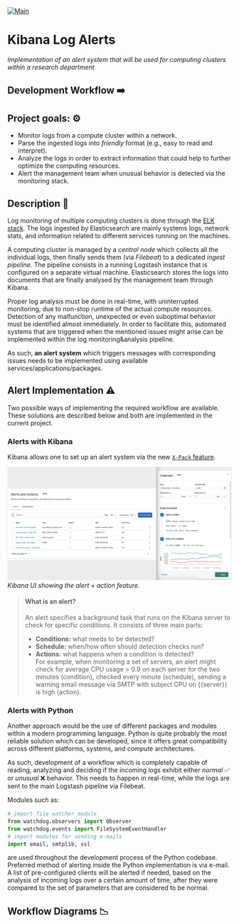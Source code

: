 [![Main](https://github.com/basavyr/kibana-log-alerts/actions/workflows/python-app.yml/badge.svg)](https://github.com/basavyr/kibana-log-alerts/actions/workflows/python-app.yml)

# Kibana Log Alerts

*Implementation of an alert system that will be used for computing clusters within a research department*

## Development Workflow ➡️

## Project goals: ⚙️

* Monitor logs from a compute cluster within a network.
* Parse the ingested logs into *friendly* format (e.g., easy to read and interpret).
* Analyze the logs in order to extract information that could help to further optimize the computing resources.
* Alert the management team when unusual behavior is detected via the monitoring stack.

## Description 📄

Log monitoring of multiple computing clusters is done through the [ELK stack](https://www.elastic.co/what-is/elk-stack). The logs ingested by Elasticsearch are mainly systems logs, network stats, and information related to different services running on the machines.

A computing cluster is managed by a *central node* which collects all the individual logs, then finally sends them (via *Filebeat*) to a dedicated *ingest pipeline*. The pipeline consists in a running Logstash instance that is configured on a separate virtual machine. Elasticsearch stores the logs into documents that are finally analysed by the management team through Kibana.

Proper log analysis must be done in real-time, with uninterrupted monitoring, due to non-stop runtime of the actual compute resources. 
Detection of any malfunction, unexpected or even suboptimal behavior must be identified almost immediately. In order to facilitate this, automated systems that are triggered when the mentioned issues might arise can be implemented within the log monitoring&analysis pipeline.

As such, **an alert system** which triggers messages with corresponding issues needs to be implemented using available services/applications/packages.

## Alert Implementation ⚠️

Two possible ways of implementing the required workflow are available. These solutions are described below and both are implemented in the current project.

### Alerts with Kibana

Kibana allows one to set up an alert system via the new [`X-Pack` feature](https://www.elastic.co/guide/en/kibana/current/alerting-getting-started.html).

![](./resources/docs/figs/alerting-overview.png)*Kibana UI showing the alert + action feature.*
> #### What is an alert?  
> An alert specifies a background task that runs on the Kibana server to check for specific conditions. It consists of three main parts:  
> * **Conditions:** what needs to be detected?  
> * **Schedule:** when/how often should detection checks run?  
> * **Actions:** what happens when a condition is detected?  
> For example, when monitoring a set of servers, an alert might check for average CPU usage > 0.9 on each server for the two minutes (condition), checked every minute (schedule), sending a warning email message via SMTP with subject CPU on {{server}} is high (action).

### Alerts with Python

Another approach would be the use of different packages and modules within a modern programming language. Python is quite probably the most reliable solution which can be developed, since it offers great compatibility across different platforms, systems, and compute architectures.

As such, development of a workflow which is completely capable of reading, analyzing and deciding if the incoming logs exhibit either *normal* ✅ or *unusual* ❌ behavior. This needs to happen in real-time, while the logs are sent to the main Logstash pipeline via Filebeat.

Modules such as:

```python
# import file watcher module
from watchdog.observers import Observer
from watchdog.events import FileSystemEventHandler
# import modules for sending e-mails
import email, smtplib, ssl
```
are used throughout the development process of the Python codebase. Preferred method of alerting inside the Python implementation is via e-mail. A list of pre-configured clients will be alerted if needed, based on the analysis of incoming logs over a certain amount of time, after they were compared to the set of parameters that are considered to be normal.

## Workflow Diagrams 📉